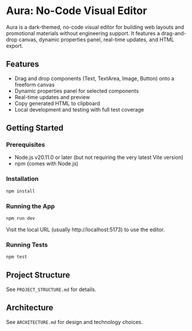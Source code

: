 # Aura: No-Code Visual Editor

Aura is a dark-themed, no-code visual editor for building web layouts and promotional materials without engineering support. It features a drag-and-drop canvas, dynamic properties panel, real-time updates, and HTML export.

## Features
- Drag and drop components (Text, TextArea, Image, Button) onto a freeform canvas
- Dynamic properties panel for selected components
- Real-time updates and preview
- Copy generated HTML to clipboard
- Local development and testing with full test coverage

## Getting Started

### Prerequisites
- Node.js v20.11.0 or later (but not requiring the very latest Vite version)
- npm (comes with Node.js)

### Installation
```bash
npm install
```

### Running the App
```bash
npm run dev
```
Visit the local URL (usually http://localhost:5173) to use the editor.

### Running Tests
```bash
npm test
```

## Project Structure
See `PROJECT_STRUCTURE.md` for details.

## Architecture
See `ARCHITECTURE.md` for design and technology choices.
